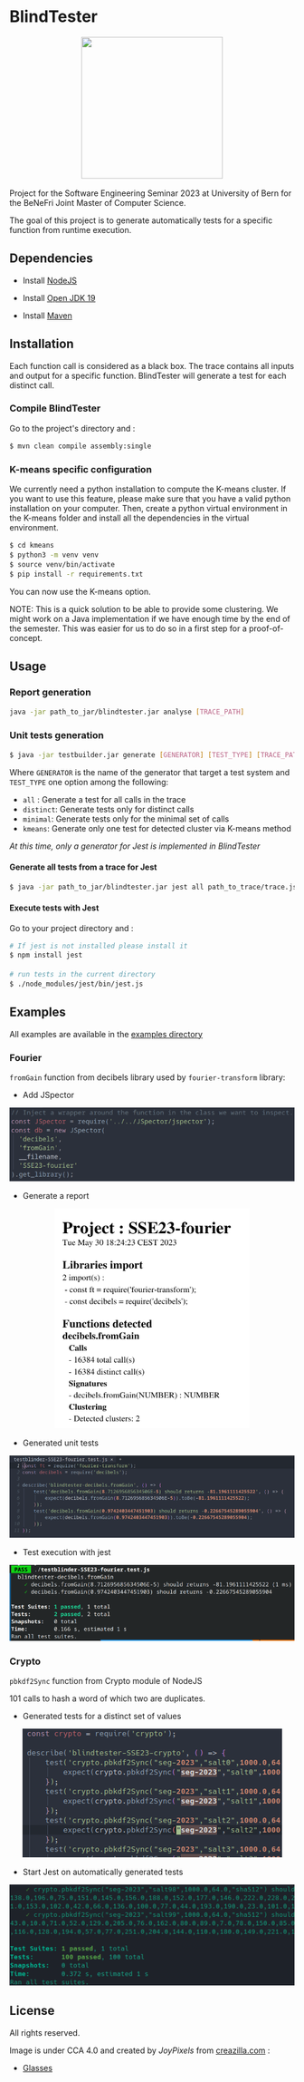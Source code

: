 # BlindTester

<p align="center">
    <img 
    src="https://creazilla-store.fra1.digitaloceanspaces.com/emojis/46374/sunglasses-emoji-clipart-md.png" 
    width="250" 
    height="250">
</p>

Project for the Software Engineering Seminar 2023 at University of Bern for the BeNeFri Joint Master of Computer Science.

The goal of this project is to generate automatically tests for a specific function from runtime execution.

## Dependencies

- Install [NodeJS](https://nodejs.org/)

- Install [Open JDK 19](https://jdk.java.net/19/)

- Install [Maven](https://maven.apache.org/)

## Installation

Each function call is considered as a black box. The trace contains all inputs and output for a specific function. BlindTester will generate a test for each distinct call.

### Compile BlindTester

Go to the project's directory and : 

``` sh
$ mvn clean compile assembly:single
```

### K-means specific configuration
We currently need a python installation to compute the K-means cluster. If you want to use this feature, please make sure that you have a valid python installation on your computer. Then, create a python virtual environment in the K-means folder and install all the dependencies in the virtual environment.

``` sh
$ cd kmeans
$ python3 -m venv venv
$ source venv/bin/activate
$ pip install -r requirements.txt
```

You can now use the K-means option.

NOTE: This is a quick solution to be able to provide some clustering. We might work on a Java implementation if we have enough time by the end of the semester. This was easier for us to do so in a first step for a proof-of-concept.

## Usage 

### Report generation

``` sh
java -jar path_to_jar/blindtester.jar analyse [TRACE_PATH]
```

### Unit tests generation

``` sh
$ java -jar testbuilder.jar generate [GENERATOR] [TEST_TYPE] [TRACE_PATH]
```

Where `GENERATOR` is the name of the generator that target a test system and `TEST_TYPE` one option among the following:

- `all` : Generate a test for all calls in the trace
- `distinct`: Generate tests only for distinct calls
- `minimal`: Generate tests only for the minimal set of calls
- `kmeans`: Generate only one test for detected cluster via K-means method

*At this time, only a generator for Jest is implemented in BlindTester*

#### Generate all tests from a trace for Jest

``` sh
$ java -jar path_to_jar/blindtester.jar jest all path_to_trace/trace.json
```

#### Execute tests with Jest

Go to your project directory and : 

``` sh
# If jest is not installed please install it
$ npm install jest

# run tests in the current directory
$ ./node_modules/jest/bin/jest.js
```

## Examples

All examples are available in the [examples directory](examples/)

### Fourier

`fromGain` function from decibels library used by `fourier-transform` library:

- Add JSpector

<p align="center">
    <img 
    src="./docs/images/fourier_jspector.png">
</p>

- Generate a report

<p align="center">
    <img 
    src="./docs/images/fourier_report.png">
</p>

- Generated unit tests

<p align="center">
    <img 
    src="./docs/images/fourier_tests.png">
</p>

- Test execution with jest

<p align="center">
    <img 
    src="./docs/images/fourier_jest.png">
</p>

### Crypto

`pbkdf2Sync` function from Crypto module of NodeJS

101 calls to hash a word of which two are duplicates.

- Generated tests for a distinct set of values

<p align="center">
    <img 
    src="./docs/images/crypto_generation.png">
</p>

- Start Jest on automatically generated tests

<p align="center">
    <img 
    src="./docs/images/crypto_jest.png">
</p>

## License

All rights reserved.

Image is under CCA 4.0 and created by *JoyPixels* from [creazilla.com](https://creazilla.com) :

- [Glasses](https://creazilla.com/nodes/46374-sunglasses-emoji-clipart)
